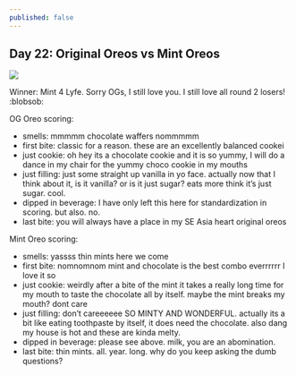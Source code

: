 ```yaml
---
published: false
---
```

## Day 22: Original Oreos vs Mint Oreos

![]({{site.baseurl}}/media/day-22.jpeg)

Winner: Mint 4 Lyfe. Sorry OGs, I still love you. I still love all round 2 losers! :blobsob:

OG Oreo scoring:
- smells: mmmmm chocolate waffers nommmmm
- first bite: classic for a reason. these are an excellently balanced cookei
- just cookie: oh hey its a chocolate cookie and it is so yummy, I will do a dance in my chair for the yummy choco cookie in my mouths
- just filling:  just some straight up vanilla in yo face. actually now that I think about it, is it vanilla? or is it just sugar? eats more think it’s just sugar. cool.
- dipped in beverage: I have only left this here for standardization in scoring. but also. no.
- last bite:  you will always have a place in my SE Asia heart original oreos

Mint Oreo scoring:
- smells: yassss thin mints here we come
- first bite: nomnomnom mint and chocolate is the best combo everrrrrr I love it so
- just cookie: weirdly after a bite of the mint it takes a really long time for my mouth to taste the chocolate all by itself. maybe the mint breaks my mouth? dont care
- just filling:  don’t careeeeee SO MINTY AND WONDERFUL. actually its a bit like eating toothpaste by itself, it does need the chocolate. also dang my house is hot and these are kinda melty.
- dipped in beverage: please see above. milk, you are an abomination.
- last bite:  thin mints. all. year. long. why do you keep asking the dumb questions?
